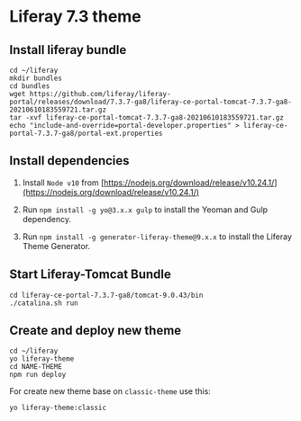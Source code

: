# Liferay 7.3 theme

## Install liferay bundle

```
cd ~/liferay
mkdir bundles
cd bundles
wget https://github.com/liferay/liferay-portal/releases/download/7.3.7-ga8/liferay-ce-portal-tomcat-7.3.7-ga8-20210610183559721.tar.gz
tar -xvf liferay-ce-portal-tomcat-7.3.7-ga8-20210610183559721.tar.gz
echo "include-and-override=portal-developer.properties" > liferay-ce-portal-7.3.7-ga8/portal-ext.properties
```

## Install dependencies

1. Install `Node v10` from [https://nodejs.org/download/release/v10.24.1/](https://nodejs.org/download/release/v10.24.1/)

1. Run `npm install -g yo@3.x.x gulp` to install the Yeoman and Gulp dependency.

1. Run `npm install -g generator-liferay-theme@9.x.x` to install the Liferay Theme Generator.

## Start Liferay-Tomcat Bundle

```
cd liferay-ce-portal-7.3.7-ga8/tomcat-9.0.43/bin
./catalina.sh run
```

## Create and deploy new theme

```
cd ~/liferay
yo liferay-theme
cd NAME-THEME
npm run deploy
```

For create new theme base on `classic-theme` use this:

```
yo liferay-theme:classic
```